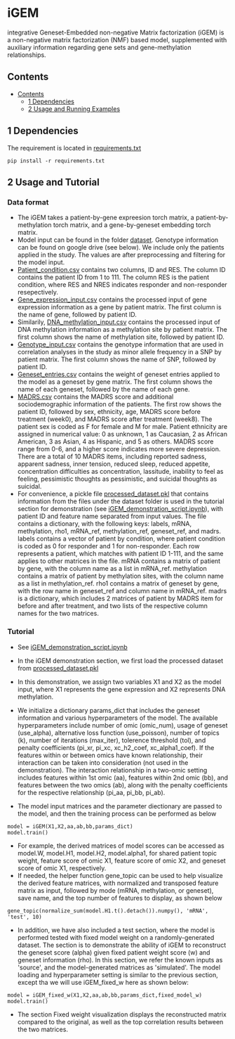 # iGEM
integrative Geneset-Embedded non-negative Matrix factorization (iGEM) is a non-negative matrix factorization (NMF) based model, supplemented with auxiliary information regarding gene sets and gene-methylation relationships.

## Contents ##
- [Contents](#contents)
	- [1 Dependencies](#2-requirements)
	- [2 Usage and Running Examples](#3-usage-and-running-example)

## 1 Dependencies
The requirement is located in [requirements.txt](https://github.com/li-lab-mcgill/iGEM/blob/main/requirements.txt)
```
pip install -r requirements.txt
```

## 2 Usage and Tutorial
### Data format
* The iGEM takes a patient-by-gene expreesion torch matrix, a patient-by-methylation torch matrix, and a gene-by-geneset embedding torch matrix.
* Model input can be found in the folder [dataset](https://github.com/li-lab-mcgill/iGEM/tree/main/dataset). Genotype information can be found on google drive (see below). We include only the patients applied in the study. The values are after preprocessing and filtering for the model input.
* [Patient_condition.csv](https://github.com/li-lab-mcgill/iGEM/blob/main/dataset/Patient_condition.csv) contains two columns, ID and RES. The column ID contains the patient ID from 1 to 111. The column RES is the patient condition, where RES and NRES indicates responder and non-responder resepectively.
* [Gene_expression_input.csv](https://github.com/li-lab-mcgill/iGEM/blob/main/dataset/Gene_expression_input.csv) contains the processed input of gene expression information as a gene by patient matrix. The first column is the name of gene, followed by patient ID.
* Similarily, [DNA_methylation_input.csv](https://github.com/li-lab-mcgill/iGEM/blob/main/dataset/DNA_methylation_input.csv) contains the processed input of DNA methylation information as a methylation site by patient matrix. The first column shows the name of methylation site, followed by patient ID.
* [Genotype_input.csv](https://drive.google.com/file/d/1hOOqtSEX12hbvJ_PHRQj1RsGR-rwWnD-/view?usp=share_link) contains the genotype information that are used in correlation analyses in the study as minor allele frequency in a SNP by patient matrix. The first column shows the name of SNP, followed by patient ID.
* [Geneset_entries.csv](https://github.com/li-lab-mcgill/iGEM/blob/main/dataset/Geneset_entries.csv) contains the weight of geneset entries applied to the model as a geneset by gene matrix. The first column shows the name of each geneset, followed by the name of each gene.
* [MADRS.csv](https://github.com/li-lab-mcgill/iGEM/blob/main/dataset/MADRS.csv) contains the MADRS score and additional sociodemographic information of the patients. The first row shows the patient ID, followed by sex, ethnicity, age, MADRS score before treatment (week0), and MADRS score after treatment (week8). The patient sex is coded as F for female and M for male. Patient ethnicity are assigned in numerical value: 0 as unknown, 1 as Caucasian, 2 as African American, 3 as Asian, 4 as Hispanic, and 5 as others. MADRS score range from 0-6, and a higher score indicates more severe depression. There are a total of 10 MADRS items, including reported sadness, apparent sadness, inner tension, reduced sleep, reduced appetite, concentration difficulties as concentration, lassitude, inability to feel as feeling, pessimistic thoughts as pessimistic, and suicidal thoughts as suicidal.
* For convenience, a pickle file [processed_dataset.pkl](https://github.com/li-lab-mcgill/iGEM/blob/main/processed_dataset.pkl) that contains information from the files under the dataset folder is used in the tutorial section for demonstration (see [iGEM_demonstration_script.ipynb](https://github.com/li-lab-mcgill/iGEM/blob/main/iGEM_demonstration_script.ipynb)), with patient ID and feature name separated from input values. The file contains a dictionary, with the following keys: labels, mRNA, methylation, rho1, mRNA_ref, methylation_ref, geneset_ref, and madrs. labels contains a vector of patient by condition, where patient condition is coded as 0 for responder and 1 for non-responder. Each row represents a patient, which matches with patient ID 1-111, and the same applies to other matrices in the file. mRNA contains a matrix of patient by gene, with the column name as a list in mRNA_ref. methylation contains a matrix of patient by methylation sites, with the column name as a list in methylation_ref. rho1 contains a matrix of geneset by gene, with the row name in geneset_ref and column name in mRNA_ref. madrs is a dictionary, which includes 2 matrices of patient by MADRS item for before and after treatment, and two lists of the respective column names for the two matrices.

### Tutorial
* See [iGEM_demonstration_script.ipynb](https://github.com/li-lab-mcgill/iGEM/blob/main/iGEM_demonstration_script.ipynb)

* In the iGEM demonstration section, we first load the processed dataset from [processed_dataset.pkl](https://github.com/li-lab-mcgill/iGEM/blob/main/processed_dataset.pkl)
* In this demonstration, we assign two variables X1 and X2 as the model input, where X1 represents the gene expression and X2 represents DNA methylation.
* We initialize a dictionary params_dict that includes the geneset information and various hyperparameters of the model. The available hyperparameters include number of omic (omic_num), usage of geneset (use_alpha), alternative loss function (use_poisson), number of topics (k), number of iterations (max_iter), tolerence threshold (tol), and penalty coefficients (pi_xr, pi_xc, xc_h2_coef, xc_alpha1_coef). If the features within or between omics have known relationship, their interaction can be taken into consideration (not used in the demonstration). The interaction relationship in a two-omic setting includes features within 1st omic (aa), features within 2nd omic (bb), and features between the two omics (ab), along with the penalty coefficients for the respective relationship (pi_aa, pi_bb, pi_ab).
* The model input matrices and the parameter diectionary are passed to the model, and then the training process can be performed as below
```
model = iGEM(X1,X2,aa,ab,bb,params_dict)
model.train()
```
* For example, the derived matrices of model scores can be accessed as model.W, model.H1, model.H2, model.alpha1, for shared patient topic weight, feature score of omic X1, feature score of omic X2, and geneset score of omic X1, respectively.
* If needed, the helper function gene_topic can be used to help visualize the derived feature matrices, with normalized and transposed feature matrix as input, followed by mode (mRNA, methylation, or geneset), save name, and the top number of features to display, as shown below
```
gene_topic(normalize_sum(model.H1.t().detach()).numpy(), 'mRNA', 'test', 10)
```

* In addition, we have also included a test section, where the model is performed tested with fixed model weight on a randomly-generated dataset. The section is to demonstrate the ability of iGEM to reconstruct the geneset score (alpha) given fixed patient weight score (w) and geneset information (rho). In this section, we refer the known inputs as 'source', and the model-generated matrices as 'simulated'. The model loading and hyperparameter setting is similar to the previous section, except tha we will use iGEM_fixed_w here as shown below:

```
model = iGEM_fixed_w(X1,X2,aa,ab,bb,params_dict,fixed_model_w)
model.train()
```
* The section Fixed weight visualization displays the reconstructed matrix compared to the original, as well as the top correlation results between the two matrices.
